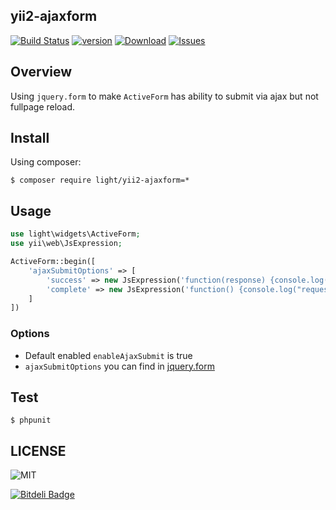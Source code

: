yii2-ajaxform
---------
[![Build Status](https://img.shields.io/travis/lichunqiang/yii2-ajaxform.svg?style=flat-square)](http://travis-ci.org/lichunqiang/yii2-ajaxform)
[![version](https://img.shields.io/packagist/v/light/yii2-ajaxform.svg?style=flat-square)](https://packagist.org/packages/light/yii2-ajaxform)
[![Download](https://img.shields.io/packagist/dd/light/yii2-ajaxform.svg?style=flat-square)](https://packagist.org/packages/light/yii2-ajaxform)
[![Issues](https://img.shields.io/github/issues/lichunqiang/yii2-ajaxform.svg?style=flat-square)](https://github.com/lichunqiang/yii2-ajaxform/issues)


## Overview

Using `jquery.form` to make `ActiveForm` has ability to submit via ajax but not fullpage reload.

## Install

Using composer:

```
$ composer require light/yii2-ajaxform=*
```

## Usage

```php
use light\widgets\ActiveForm;
use yii\web\JsExpression;

ActiveForm::begin([
	'ajaxSubmitOptions' => [
		'success' => new JsExpression('function(response) {console.log(response)}'),
		'complete' => new JsExpression('function() {console.log("request completed.")}')
	]
])

```

### Options

* Default enabled `enableAjaxSubmit` is true
* `ajaxSubmitOptions` you can find in [jquery.form](https://github.com/malsup/form)


## Test

```
$ phpunit
```
## LICENSE

![MIT](https://img.shields.io/badge/license-MIT-blue.svg?style=flat-square)


[![Bitdeli Badge](https://d2weczhvl823v0.cloudfront.net/lichunqiang/yii2-ajaxform/trend.png)](https://bitdeli.com/free "Bitdeli Badge")

